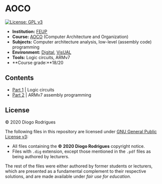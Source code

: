<!-- (C) 2020 Diogo Rodrigues -->

# AOCO

[![License: GPL v3](https://img.shields.io/badge/License-GPLv3-blue.svg)](https://www.gnu.org/licenses/gpl-3.0)

- **Institution:** [FEUP](https://sigarra.up.pt/feup/en/web_page.Inicial)
- **Course:** [AOCO](https://sigarra.up.pt/feup/en/UCURR_GERAL.FICHA_UC_VIEW?pv_ocorrencia_id=419985) (Computer Architecture and Organization)
- **Subjects:** Computer architecture analysis, low-level (assembly code) programming
- **Environment:** [Digital](https://github.com/hneemann/Digital), [VisUAL](https://salmanarif.bitbucket.io/visual/index.html)
- **Tools:** Logic circuits, ARMv7
- **Course grade:**18/20

## Contents

- [Part 1](part1-logic-circuits) | Logic circuits
- [Part 2](part2-armv7) | ARMv7 assembly programming

## License

© 2020 Diogo Rodrigues

The following files in this repository are licensed under [GNU General Public License v3](LICENSE):
- All files containing the **© 2020 Diogo Rodrigues** copyright notice.
- Files with `.dig` extension, except those mentioned in the `.pdf` files as being authored by lecturers.

The rest of the files were either authored by former students or lecturers, which are presented as a fundamental complement to their respective solutions, and are made available under *fair use for education*.

